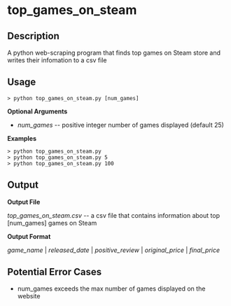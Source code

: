 # top_games_on_steam
## Description
A python web-scraping program that finds top games on Steam store and writes their infomation to a csv file

## Usage
```
> python top_games_on_steam.py [num_games]
```
  
**Optional Arguments**

  - *num_games* -- positive integer number of games displayed (default 25)
  
**Examples**
  ```
  > python top_games_on_steam.py
  > python top_games_on_steam.py 5
  > python top_games_on_steam.py 100
  ```
  
## Output
**Output File**

  *top_games_on_steam.csv* -- a csv file that contains information about top [num_games] games on Steam

**Output Format**

  *game_name* | *released_date* | *positive_review* | *original_price* | *final_price*
  
  
## Potential Error Cases

- num_games exceeds the max number of games displayed on the website
